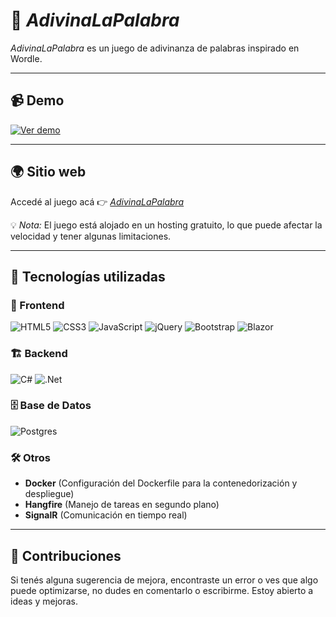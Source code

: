# 🎯 *AdivinaLaPalabra*

*AdivinaLaPalabra* es un juego de adivinanza de palabras inspirado en Wordle.

---

## 📹 Demo

[![Ver demo](https://img.youtube.com/vi/KMRlo8Rh-uU/maxresdefault.jpg)](https://www.youtube.com/shorts/KMRlo8Rh-uU)

---

## 🌍 Sitio web

Accedé al juego acá 👉 [*AdivinaLaPalabra*](https://adivinalapalabra-fnb3.onrender.com)

💡 *Nota:* El juego está alojado en un hosting gratuito, lo que puede afectar la velocidad y tener algunas limitaciones.

---

## 🚀 Tecnologías utilizadas

### 🎨 Frontend
![HTML5](https://img.shields.io/badge/html5-%23E34F26.svg?style=for-the-badge&logo=html5&logoColor=white)
![CSS3](https://img.shields.io/badge/css3-%231572B6.svg?style=for-the-badge&logo=css3&logoColor=white)
![JavaScript](https://img.shields.io/badge/javascript-%23323330.svg?style=for-the-badge&logo=javascript&logoColor=%23F7DF1E)
![jQuery](https://img.shields.io/badge/jquery-%230769AD.svg?style=for-the-badge&logo=jquery&logoColor=white)
![Bootstrap](https://img.shields.io/badge/bootstrap-%238511FA.svg?style=for-the-badge&logo=bootstrap&logoColor=white)
![Blazor](https://img.shields.io/badge/blazor-%235C2D91.svg?style=for-the-badge&logo=blazor&logoColor=white)

### 🏗️ Backend
![C#](https://img.shields.io/badge/c%23-%23239120.svg?style=for-the-badge&logo=csharp&logoColor=white)
![.Net](https://img.shields.io/badge/.NET-5C2D91?style=for-the-badge&logo=.net&logoColor=white)

### 🗄️ Base de Datos
![Postgres](https://img.shields.io/badge/postgres-%23316192.svg?style=for-the-badge&logo=postgresql&logoColor=white)

### 🛠️ Otros
- **Docker** (Configuración del Dockerfile para la contenedorización y despliegue)
- **Hangfire** (Manejo de tareas en segundo plano)
- **SignalR** (Comunicación en tiempo real)

---

## 🤝 Contribuciones

Si tenés alguna sugerencia de mejora, encontraste un error o ves que algo puede optimizarse, no dudes en comentarlo o escribirme. Estoy abierto a ideas y mejoras.
